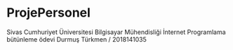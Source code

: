 # ProjePersonel
Sivas Cumhuriyet Üniversitesi 
Bilgisayar Mühendisliği
İnternet Programlama bütünleme ödevi
Durmuş Türkmen / 2018141035
